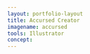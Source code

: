 ```yaml
---
layout: portfolio-layout
title: Accursed Creator
imagename: accursed
tools: Illustrator
concept:
---
```


